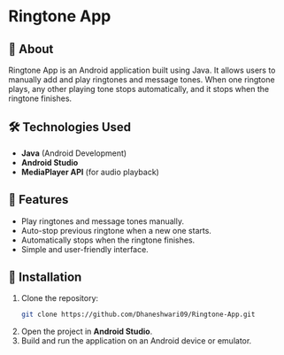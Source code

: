 # Ringtone App

## 📌 About
Ringtone App is an Android application built using Java. It allows users to manually add and play ringtones and message tones. When one ringtone plays, any other playing tone stops automatically, and it stops when the ringtone finishes.

## 🛠️ Technologies Used
- **Java** (Android Development)
- **Android Studio**
- **MediaPlayer API** (for audio playback)

## 🚀 Features
- Play ringtones and message tones manually.
- Auto-stop previous ringtone when a new one starts.
- Automatically stops when the ringtone finishes.
- Simple and user-friendly interface.

## 🔧 Installation
1. Clone the repository:
   ```sh
   git clone https://github.com/Dhaneshwari09/Ringtone-App.git
   ```
2. Open the project in **Android Studio**.
3. Build and run the application on an Android device or emulator.
